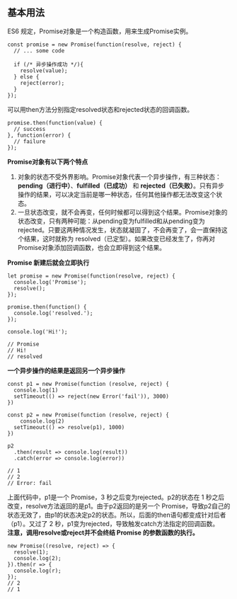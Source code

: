 ## 基本用法
ES6 规定，Promise对象是一个构造函数，用来生成Promise实例。
```
const promise = new Promise(function(resolve, reject) {
  // ... some code

  if (/* 异步操作成功 */){
    resolve(value);
  } else {
    reject(error);
  }
});
```
可以用then方法分别指定resolved状态和rejected状态的回调函数。
```
promise.then(function(value) {
  // success
}, function(error) {
  // failure
});
```
**Promise对象有以下两个特点**
1. 对象的状态不受外界影响。Promise对象代表一个异步操作，有三种状态：**pending（进行中）**、**fulfilled（已成功）** 和 **rejected（已失败）**。只有异步操作的结果，可以决定当前是哪一种状态，任何其他操作都无法改变这个状态。
2. 一旦状态改变，就不会再变，任何时候都可以得到这个结果。Promise对象的状态改变，只有两种可能：从pending变为fulfilled和从pending变为rejected。只要这两种情况发生，状态就凝固了，不会再变了，会一直保持这个结果，这时就称为 resolved（已定型）。如果改变已经发生了，你再对Promise对象添加回调函数，也会立即得到这个结果。

**Promise 新建后就会立即执行**
```
let promise = new Promise(function(resolve, reject) {
  console.log('Promise');
  resolve();
});

promise.then(function() {
  console.log('resolved.');
});

console.log('Hi!');

// Promise
// Hi!
// resolved
```
**一个异步操作的结果是返回另一个异步操作**
```
const p1 = new Promise(function (resolve, reject) {
  console.log(1)
  setTimeout(() => reject(new Error('fail')), 3000)
})

const p2 = new Promise(function (resolve, reject) {
	console.log(2)
  setTimeout(() => resolve(p1), 1000)
})

p2
  .then(result => console.log(result))
  .catch(error => console.log(error))

// 1
// 2
// Error: fail
```
上面代码中，p1是一个 Promise，3 秒之后变为rejected。p2的状态在 1 秒之后改变，resolve方法返回的是p1。由于p2返回的是另一个 Promise，导致p2自己的状态无效了，由p1的状态决定p2的状态。所以，后面的then语句都变成针对后者（p1）。又过了 2 秒，p1变为rejected，导致触发catch方法指定的回调函数。  
**注意，调用resolve或reject并不会终结 Promise 的参数函数的执行。**
```
new Promise((resolve, reject) => {
  resolve(1);
  console.log(2);
}).then(r => {
  console.log(r);
});
// 2
// 1
```
